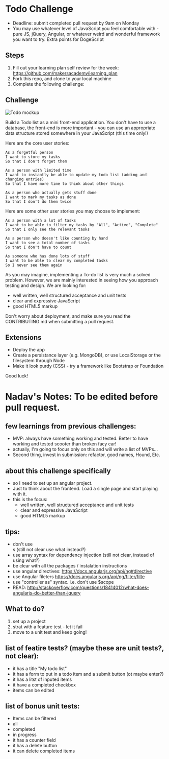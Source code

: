 # Todo Challenge

* Deadline: submit completed pull request by 9am on Monday
* You may use whatever level of JavaScript you feel comfortable with - pure JS, jQuery, Angular, or whatever weird and wonderful framework you want to try. Extra points for DogeScript

Steps
-------

1. Fill out your learning plan self review for the week: https://github.com/makersacademy/learning_plan 
2. Fork this repo, and clone to your local machine
3. Complete the following challenge:

## Challenge

![Todo mockup](https://makersacademy.mybalsamiq.com/mockups/2914603.png?key=afabb09aef2901a2732515ae4349c1ec0458294b)

Build a Todo list as a mini front-end application. You don't have to use a database, the front-end is more important - you can use an appropriate data structure stored somewhere in your JavaScript (this time only!)

Here are the core user stories:

```
As a forgetful person
I want to store my tasks
So that I don't forget them

As a person with limited time
I want to instantly be able to update my todo list (adding and changing entries)
So that I have more time to think about other things

As a person who actually gets stuff done
I want to mark my tasks as done
So that I don't do them twice
```

Here are some other user stories you may choose to implement:

```
As a person with a lot of tasks
I want to be able to filter my tasks by "All", "Active", "Complete"
So that I only see the relevant tasks

As a person who doesn't like counting by hand
I want to see a total number of tasks
So that I don't have to count

As someone who has done lots of stuff
I want to be able to clear my completed tasks
So I never see them again
```

As you may imagine, implementing a To-do list is very much a solved problem. However, we are mainly interested in seeing how you approach testing and design. We are looking for:

* well written, well structured acceptance and unit tests
* clear and expressive JavaScript
* good HTML5 markup

Don't worry about deployment, and make sure you read the CONTRIBUTING.md when submitting a pull request.

## Extensions

* Deploy the app
* Create a persistance layer (e.g. MongoDB), or use LocalStorage or the filesystem through Node
* Make it look purdy (CSS) - try a framework like Bootstrap or Foundation

Good luck!

# Nadav's Notes: To be edited before pull request. 

## few learnings from previous challenges: 

* MVP: always have something working and tested. Better to have working and tested scooter than broken facy car!
* actually, I'm going to focus only on this and will write a list of MVPs...
* Second thing, invest in submission: refactor, good names, Hound, Etc. 

## about this challenge specifically

* so I need to set up an angular project. 
* Just to think about the frontend. Load a single page and start playing with it. 
* this is the focus: 
  * well written, well structured acceptance and unit tests
  * clear and expressive JavaScript
  * good HTML5 markup

## tips:

* don't use <div>s (still not clear use what instead?)
* use array syntax for dependency injection (still not clear, instead of using what?)
* be clear with all the packages / instalation instructions
* use angular directives: https://docs.angularjs.org/api/ng#directive
* use Angular fileters https://docs.angularjs.org/api/ng/filter/filte
* use "controller as" syntax. i.e. don't use $scope
* READ: http://stackoverflow.com/questions/18414012/what-does-angularjs-do-better-than-jquery

## What to do?

1) set up a project 
2) strat with a feature test - let it fail
3) move to a unit test and keep going! 

## list of featire tests? (maybe these are unit tests?, not clear): 

* it has a title "My todo list"
* it has a form to put in a todo item and a submit button (ot maybe enter?)
* it has a litst of inputed items
* it have a completed checkbox
* items can be edited 

## list of bonus unit tests: 

* Items can be filtered
 * all
 * completed 
 * in progress
* it has a counter field 
* it has a delete button
* it can delete completed items 




